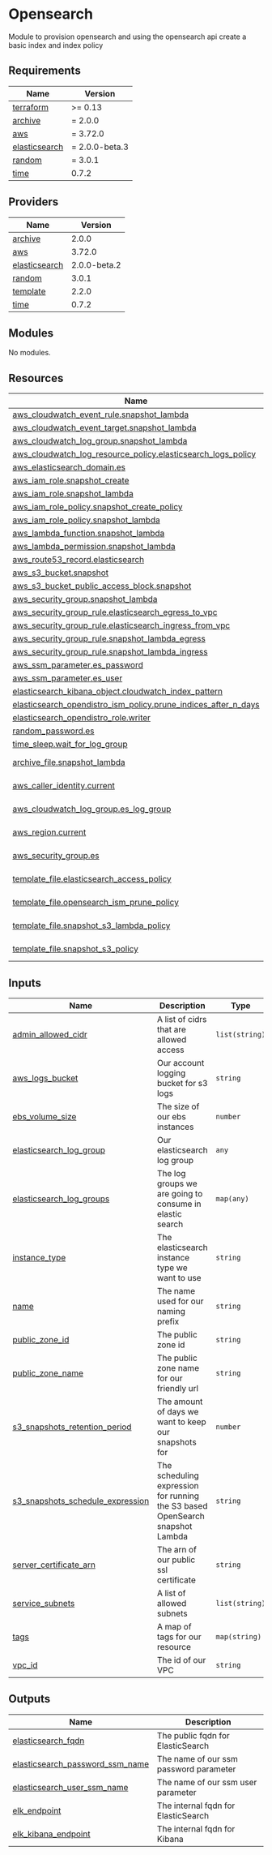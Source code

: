 # Opensearch

Module to provision opensearch and using the opensearch api create a basic index and index policy

<!-- BEGIN_TF_DOCS -->
## Requirements

| Name | Version |
|------|---------|
| <a name="requirement_terraform"></a> [terraform](#requirement\_terraform) | >= 0.13 |
| <a name="requirement_archive"></a> [archive](#requirement\_archive) | = 2.0.0 |
| <a name="requirement_aws"></a> [aws](#requirement\_aws) | = 3.72.0 |
| <a name="requirement_elasticsearch"></a> [elasticsearch](#requirement\_elasticsearch) | = 2.0.0-beta.3 |
| <a name="requirement_random"></a> [random](#requirement\_random) | = 3.0.1 |
| <a name="requirement_time"></a> [time](#requirement\_time) | 0.7.2 |

## Providers

| Name | Version |
|------|---------|
| <a name="provider_archive"></a> [archive](#provider\_archive) | 2.0.0 |
| <a name="provider_aws"></a> [aws](#provider\_aws) | 3.72.0 |
| <a name="provider_elasticsearch"></a> [elasticsearch](#provider\_elasticsearch) | 2.0.0-beta.2 |
| <a name="provider_random"></a> [random](#provider\_random) | 3.0.1 |
| <a name="provider_template"></a> [template](#provider\_template) | 2.2.0 |
| <a name="provider_time"></a> [time](#provider\_time) | 0.7.2 |

## Modules

No modules.

## Resources

| Name | Type |
|------|------|
| [aws_cloudwatch_event_rule.snapshot_lambda](https://registry.terraform.io/providers/hashicorp/aws/3.72.0/docs/resources/cloudwatch_event_rule) | resource |
| [aws_cloudwatch_event_target.snapshot_lambda](https://registry.terraform.io/providers/hashicorp/aws/3.72.0/docs/resources/cloudwatch_event_target) | resource |
| [aws_cloudwatch_log_group.snapshot_lambda](https://registry.terraform.io/providers/hashicorp/aws/3.72.0/docs/resources/cloudwatch_log_group) | resource |
| [aws_cloudwatch_log_resource_policy.elasticsearch_logs_policy](https://registry.terraform.io/providers/hashicorp/aws/3.72.0/docs/resources/cloudwatch_log_resource_policy) | resource |
| [aws_elasticsearch_domain.es](https://registry.terraform.io/providers/hashicorp/aws/3.72.0/docs/resources/elasticsearch_domain) | resource |
| [aws_iam_role.snapshot_create](https://registry.terraform.io/providers/hashicorp/aws/3.72.0/docs/resources/iam_role) | resource |
| [aws_iam_role.snapshot_lambda](https://registry.terraform.io/providers/hashicorp/aws/3.72.0/docs/resources/iam_role) | resource |
| [aws_iam_role_policy.snapshot_create_policy](https://registry.terraform.io/providers/hashicorp/aws/3.72.0/docs/resources/iam_role_policy) | resource |
| [aws_iam_role_policy.snapshot_lambda](https://registry.terraform.io/providers/hashicorp/aws/3.72.0/docs/resources/iam_role_policy) | resource |
| [aws_lambda_function.snapshot_lambda](https://registry.terraform.io/providers/hashicorp/aws/3.72.0/docs/resources/lambda_function) | resource |
| [aws_lambda_permission.snapshot_lambda](https://registry.terraform.io/providers/hashicorp/aws/3.72.0/docs/resources/lambda_permission) | resource |
| [aws_route53_record.elasticsearch](https://registry.terraform.io/providers/hashicorp/aws/3.72.0/docs/resources/route53_record) | resource |
| [aws_s3_bucket.snapshot](https://registry.terraform.io/providers/hashicorp/aws/3.72.0/docs/resources/s3_bucket) | resource |
| [aws_s3_bucket_public_access_block.snapshot](https://registry.terraform.io/providers/hashicorp/aws/3.72.0/docs/resources/s3_bucket_public_access_block) | resource |
| [aws_security_group.snapshot_lambda](https://registry.terraform.io/providers/hashicorp/aws/3.72.0/docs/resources/security_group) | resource |
| [aws_security_group_rule.elasticsearch_egress_to_vpc](https://registry.terraform.io/providers/hashicorp/aws/3.72.0/docs/resources/security_group_rule) | resource |
| [aws_security_group_rule.elasticsearch_ingress_from_vpc](https://registry.terraform.io/providers/hashicorp/aws/3.72.0/docs/resources/security_group_rule) | resource |
| [aws_security_group_rule.snapshot_lambda_egress](https://registry.terraform.io/providers/hashicorp/aws/3.72.0/docs/resources/security_group_rule) | resource |
| [aws_security_group_rule.snapshot_lambda_ingress](https://registry.terraform.io/providers/hashicorp/aws/3.72.0/docs/resources/security_group_rule) | resource |
| [aws_ssm_parameter.es_password](https://registry.terraform.io/providers/hashicorp/aws/3.72.0/docs/resources/ssm_parameter) | resource |
| [aws_ssm_parameter.es_user](https://registry.terraform.io/providers/hashicorp/aws/3.72.0/docs/resources/ssm_parameter) | resource |
| [elasticsearch_kibana_object.cloudwatch_index_pattern](https://registry.terraform.io/providers/phillbaker/elasticsearch/2.0.0-beta.3/docs/resources/kibana_object) | resource |
| [elasticsearch_opendistro_ism_policy.prune_indices_after_n_days](https://registry.terraform.io/providers/phillbaker/elasticsearch/2.0.0-beta.3/docs/resources/opendistro_ism_policy) | resource |
| [elasticsearch_opendistro_role.writer](https://registry.terraform.io/providers/phillbaker/elasticsearch/2.0.0-beta.3/docs/resources/opendistro_role) | resource |
| [random_password.es](https://registry.terraform.io/providers/hashicorp/random/3.0.1/docs/resources/password) | resource |
| [time_sleep.wait_for_log_group](https://registry.terraform.io/providers/hashicorp/time/0.7.2/docs/resources/sleep) | resource |
| [archive_file.snapshot_lambda](https://registry.terraform.io/providers/hashicorp/archive/2.0.0/docs/data-sources/file) | data source |
| [aws_caller_identity.current](https://registry.terraform.io/providers/hashicorp/aws/3.72.0/docs/data-sources/caller_identity) | data source |
| [aws_cloudwatch_log_group.es_log_group](https://registry.terraform.io/providers/hashicorp/aws/3.72.0/docs/data-sources/cloudwatch_log_group) | data source |
| [aws_region.current](https://registry.terraform.io/providers/hashicorp/aws/3.72.0/docs/data-sources/region) | data source |
| [aws_security_group.es](https://registry.terraform.io/providers/hashicorp/aws/3.72.0/docs/data-sources/security_group) | data source |
| [template_file.elasticsearch_access_policy](https://registry.terraform.io/providers/hashicorp/template/latest/docs/data-sources/file) | data source |
| [template_file.opensearch_ism_prune_policy](https://registry.terraform.io/providers/hashicorp/template/latest/docs/data-sources/file) | data source |
| [template_file.snapshot_s3_lambda_policy](https://registry.terraform.io/providers/hashicorp/template/latest/docs/data-sources/file) | data source |
| [template_file.snapshot_s3_policy](https://registry.terraform.io/providers/hashicorp/template/latest/docs/data-sources/file) | data source |

## Inputs

| Name | Description | Type | Default | Required |
|------|-------------|------|---------|:--------:|
| <a name="input_admin_allowed_cidr"></a> [admin\_allowed\_cidr](#input\_admin\_allowed\_cidr) | A list of cidrs that are allowed access | `list(string)` | n/a | yes |
| <a name="input_aws_logs_bucket"></a> [aws\_logs\_bucket](#input\_aws\_logs\_bucket) | Our account logging bucket for s3 logs | `string` | n/a | yes |
| <a name="input_ebs_volume_size"></a> [ebs\_volume\_size](#input\_ebs\_volume\_size) | The size of our ebs instances | `number` | `1500` | no |
| <a name="input_elasticsearch_log_group"></a> [elasticsearch\_log\_group](#input\_elasticsearch\_log\_group) | Our elasticsearch log group | `any` | n/a | yes |
| <a name="input_elasticsearch_log_groups"></a> [elasticsearch\_log\_groups](#input\_elasticsearch\_log\_groups) | The log groups we are going to consume in elastic search | `map(any)` | n/a | yes |
| <a name="input_instance_type"></a> [instance\_type](#input\_instance\_type) | The elasticsearch instance type we want to use | `string` | `"r5.xlarge.elasticsearch"` | no |
| <a name="input_name"></a> [name](#input\_name) | The name used for our naming prefix | `string` | n/a | yes |
| <a name="input_public_zone_id"></a> [public\_zone\_id](#input\_public\_zone\_id) | The public zone id | `string` | n/a | yes |
| <a name="input_public_zone_name"></a> [public\_zone\_name](#input\_public\_zone\_name) | The public zone name for our friendly url | `string` | n/a | yes |
| <a name="input_s3_snapshots_retention_period"></a> [s3\_snapshots\_retention\_period](#input\_s3\_snapshots\_retention\_period) | The amount of days we want to keep our snapshots for | `number` | `365` | no |
| <a name="input_s3_snapshots_schedule_expression"></a> [s3\_snapshots\_schedule\_expression](#input\_s3\_snapshots\_schedule\_expression) | The scheduling expression for running the S3 based OpenSearch snapshot Lambda | `string` | `"rate(1 hour)"` | no |
| <a name="input_server_certificate_arn"></a> [server\_certificate\_arn](#input\_server\_certificate\_arn) | The arn of our public ssl certificate | `string` | n/a | yes |
| <a name="input_service_subnets"></a> [service\_subnets](#input\_service\_subnets) | A list of allowed subnets | `list(string)` | n/a | yes |
| <a name="input_tags"></a> [tags](#input\_tags) | A map of tags for our resource | `map(string)` | n/a | yes |
| <a name="input_vpc_id"></a> [vpc\_id](#input\_vpc\_id) | The id of our VPC | `string` | n/a | yes |

## Outputs

| Name | Description |
|------|-------------|
| <a name="output_elasticsearch_fqdn"></a> [elasticsearch\_fqdn](#output\_elasticsearch\_fqdn) | The public fqdn for ElasticSearch |
| <a name="output_elasticsearch_password_ssm_name"></a> [elasticsearch\_password\_ssm\_name](#output\_elasticsearch\_password\_ssm\_name) | The name of our ssm password parameter |
| <a name="output_elasticsearch_user_ssm_name"></a> [elasticsearch\_user\_ssm\_name](#output\_elasticsearch\_user\_ssm\_name) | The name of our ssm user parameter |
| <a name="output_elk_endpoint"></a> [elk\_endpoint](#output\_elk\_endpoint) | The internal fqdn for ElasticSearch |
| <a name="output_elk_kibana_endpoint"></a> [elk\_kibana\_endpoint](#output\_elk\_kibana\_endpoint) | The internal fqdn for Kibana |
<!-- END_TF_DOCS -->
